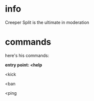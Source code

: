 # info
Creeper Split is the ultimate in moderation 

# commands
here's his commands:

__entry point: <help__

<kick <mention> <reason>

<ban <mention> <reason>

<ping
